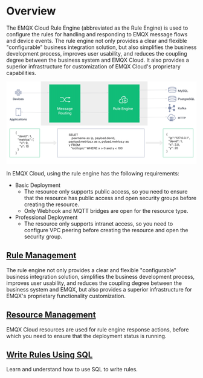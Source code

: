 # Overview

The EMQX Cloud Rule Engine (abbreviated as the Rule Engine) is used to configure the rules for handling and responding to EMQX message flows and device events. The rule engine not only provides a clear and flexible "configurable" business integration solution, but also simplifies the business development process, improves user usability, and reduces the coupling degree between the business system and EMQX Cloud. It also provides a superior infrastructure for customization of EMQX Cloud's proprietary capabilities.

![rule_engine](../rule_engine/_assets/rule_engine.png)

In EMQX Cloud, using the rule engine has the following requirements:

- Basic Deployment
    - The resource only supports public access, so you need to ensure that the resource has public access and open security groups before creating the resource.
    - Only Webhook and MQTT bridges are open for the resource type.
- Professional Deployment
    - The resource only supports intranet access, so you need to configure VPC peering before creating the resource and open the security group.

## [Rule Management](./rule.md)

The rule engine not only provides a clear and flexible "configurable" business integration solution, simplifies the business development process, improves user usability, and reduces the coupling degree between the business system and EMQX, but also provides a superior infrastructure for EMQX's proprietary functionality customization.

## [Resource Management](./resource.md)

EMQX Cloud resources are used for rule engine response actions, before which you need to ensure that the deployment status is running.

## [Write Rules Using SQL](https://docs.emqx.io/en/broker/v4.3/rule/rule-engine.html#sql-statement)

Learn and understand how to use SQL to write rules.